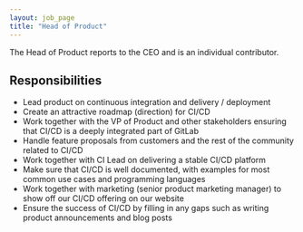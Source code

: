```yaml
---
layout: job_page
title: "Head of Product"
---
```


The Head of Product reports to the CEO and is an individual contributor.

## Responsibilities

- Lead product on continuous integration and delivery / deployment
- Create an attractive roadmap (direction) for CI/CD
- Work together with the VP of Product and other stakeholders ensuring that
  CI/CD is a deeply integrated part of GitLab
- Handle feature proposals from customers and the rest of the community related to CI/CD
- Work together with CI Lead on delivering a stable CI/CD platform
- Make sure that CI/CD is well documented, with examples for most common use cases and programming languages
- Work together with marketing (senior product marketing manager) to show off our CI/CD offering on our website
- Ensure the success of CI/CD by filling in any gaps such as writing product announcements and blog posts
